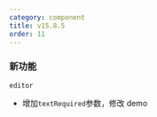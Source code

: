 ```yaml
---
category: component
title: v15.8.5
order: 11
---
```


### 新功能

`editor`

- 增加`textRequired`参数，修改 demo
